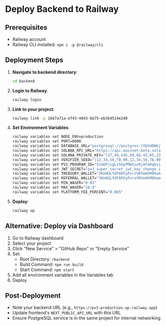 # Deploy Backend to Railway

## Prerequisites
- Railway account
- Railway CLI installed: `npm i -g @railway/cli`

## Deployment Steps

1. **Navigate to backend directory**:
   ```bash
   cd backend
   ```

2. **Login to Railway**:
   ```bash
   railway login
   ```

3. **Link to your project**:
   ```bash
   railway link -p 16b7a71a-ef43-4843-bb75-eb3b4514e240
   ```

4. **Set Environment Variables**:
   ```bash
   railway variables set NODE_ENV=production
   railway variables set PORT=8000
   railway variables set DATABASE_URL="postgresql://postgres:tVbhdDNbjWHrxkOgivpbQIwxeaVioeIe@postgres.railway.internal:5432/railway"
   railway variables set SOLANA_RPC_URL="https://api.mainnet-beta.solana.com"
   railway variables set SOLANA_PRIVATE_KEY="[27,49,245,50,66,43,65,236,135,217,112,63,215,53,130,54,141,22,39,62,93,25,40,30,183,71,140,151,184,94,51,6,34,15,45,53,228,89,45,53,97,38,169,60,61,162,13,5,239,227,218,195,168,161,193,61,160,131,222,64,110,113,209,7]"
   railway variables set VERIFIER_SEED="[12,34,56,78,90,12,34,56,78,90,12,34,56,78,90,12,34,56,78,90,12,34,56,78,90,12,34,56,78,90,12,34,56,78]"
   railway variables set PV3_PROGRAM_ID="51mQPjsgLs5XpPMmtux9jmTaRqbsi36jKoDGADfjzbDs"
   railway variables set JWT_SECRET="pv3_super_secret_jwt_key_change_in_production_2024"
   railway variables set TREASURY_WALLET="3HxHULfdF6R5yPxrzVKhm4hM96ambeT7urMGVtU5v1pz"
   railway variables set REFERRAL_WALLET="3HxHULfdF6R5yPxrzVKhm4hM96ambeT7urMGVtU5v1pz"
   railway variables set MIN_WAGER="0.01"
   railway variables set MAX_WAGER="10.0"
   railway variables set PLATFORM_FEE_PERCENT="0.065"
   ```

5. **Deploy**:
   ```bash
   railway up
   ```

## Alternative: Deploy via Dashboard

1. Go to Railway dashboard
2. Select your project
3. Click "New Service" > "GitHub Repo" or "Empty Service"
4. Set:
   - Root Directory: `/backend`
   - Build Command: `npm run build`
   - Start Command: `npm start`
5. Add all environment variables in the Variables tab
6. Deploy

## Post-Deployment
- Note your backend URL (e.g., `https://pv3-production.up.railway.app`)
- Update frontend's `NEXT_PUBLIC_API_URL` with this URL
- Ensure PostgreSQL service is in the same project for internal networking